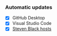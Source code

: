 ### Automatic updates

  - [x] GitHub Desktop
  - [x] Visual Studio Code
  - [x] [Steven Black hosts](https://github.com/StevenBlack/hosts)
